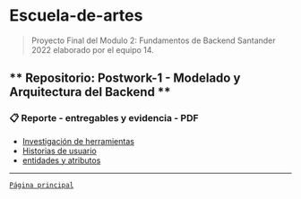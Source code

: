 # Escuela-de-artes

>Proyecto Final del Modulo 2: Fundamentos de Backend Santander 2022 elaborado por el equipo 14.

## ** Repositorio: Postwork-1 - Modelado y Arquitectura del Backend **

### 📋 Reporte - entregables y evidencia - PDF

- [Investigación de herramientas](3.1_Invenstigación_de_Herramientas.pdf)
- [Historias de usuario](4_Historias_de_usuario.pdf)
- [entidades y atributos](5_Entidades_y_atributos.pdf)

-------
[`Página principal`](../README.md)
